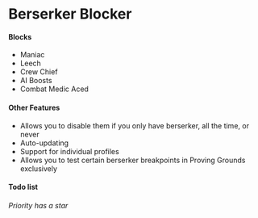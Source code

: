 # Berserker Blocker

#### Blocks
- Maniac
- Leech
- Crew Chief
- AI Boosts
- Combat Medic Aced

#### Other Features
- Allows you to disable them if you only have berserker, all the time, or never
- Auto-updating
- Support for individual profiles
- Allows you to test certain berserker breakpoints in Proving Grounds exclusively

#### Todo list
###### Priority has a star
